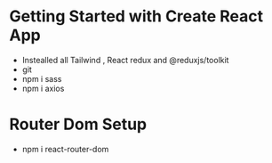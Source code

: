 # Getting Started with Create React App
- Instealled all Tailwind , React redux and @reduxjs/toolkit
- git
- npm i sass
- npm i axios

# Router Dom Setup
- npm i react-router-dom


